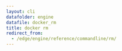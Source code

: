 ```yaml
---
layout: cli
datafolder: engine
datafile: docker_rm
title: docker rm
redirect_from:
  - /edge/engine/reference/commandline/rm/
---
```

